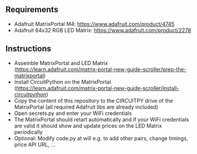 ## Requirements
- Adafruit MatrixPortal M4: https://www.adafruit.com/product/4745
- Adafruit 64x32 RGB LED Matrix: https://www.adafruit.com/product/2278

## Instructions
- Assemble MatrixPortal and LED Matrix (https://learn.adafruit.com/matrix-portal-new-guide-scroller/prep-the-matrixportal)
- Install CircuitPython on the MatrixPortal (https://learn.adafruit.com/matrix-portal-new-guide-scroller/install-circuitpython)
- Copy the content of this repository to the CIRCUITPY drive of the MatrixPortal (all required Adafruit libs are already included)
- Open secrets.py and enter your WiFi credentials
- The MatrixPortal should retart automatically and if your WiFi credentials are valid it should show and update prices on the LED Matrix periodically
- Optional: Modify code.py at will e.g. to add other pairs, change timings, price API URL, ...
